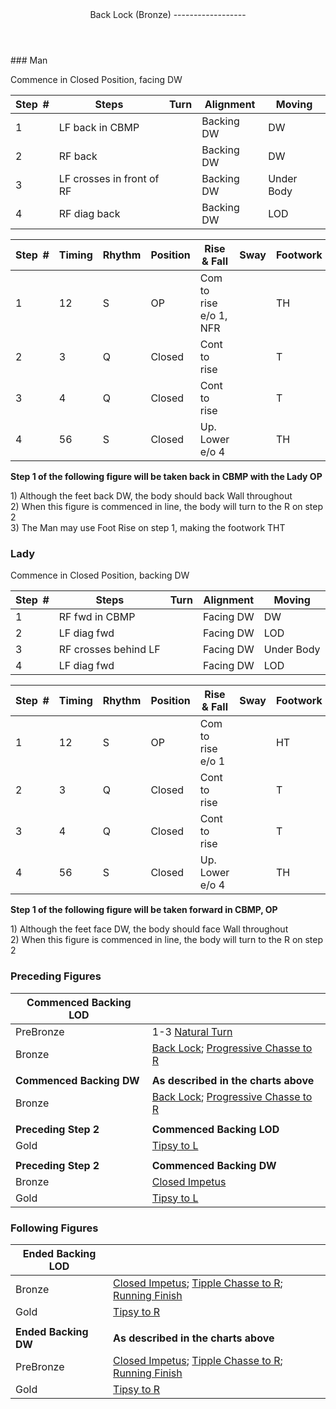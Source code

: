 <header>Back Lock (Bronze)
------------------

 </header>### Man

Commence in Closed Position, facing DW

 | **Step<span style="color:white">\_</span>\#** | **Steps** | **Turn** | **Alignment** | **Moving** |
|---|---|---|---|---|
| 1 | LF back in CBMP |  | Backing DW | DW |
| 2 | RF back |  | Backing DW | DW |
| 3 | LF crosses in front of RF |  | Backing DW | Under Body |
| 4 | RF diag back |  | Backing DW | LOD |

 | **Step<span style="color:white">\_</span>\#** | **Timing** | **Rhythm** | **Position** | **Rise &amp; Fall** | **Sway** | **Footwork** |
|---|---|---|---|---|---|---|
| 1 | 12 | S | OP | Com to rise e/o 1, NFR |  | TH |
| 2 | 3 | Q | Closed | Cont to rise |  | T |
| 3 | 4 | Q | Closed | Cont to rise |  | T |
| 4 | 56 | S | Closed | Up. Lower e/o 4 |  | TH |

**Step 1 of the following figure will be taken back in CBMP with the Lady OP**

1\) Although the feet back DW, the body should back Wall throughout  
 2) When this figure is commenced in line, the body will turn to the R on step 2  
 3) The Man may use Foot Rise on step 1, making the footwork THT

### Lady

Commence in Closed Position, backing DW

 | **Step<span style="color:white">\_</span>\#** | **Steps** | **Turn** | **Alignment** | **Moving** |
|---|---|---|---|---|
| 1 | RF fwd in CBMP |  | Facing DW | DW |
| 2 | LF diag fwd |  | Facing DW | LOD |
| 3 | RF crosses behind LF |  | Facing DW | Under Body |
| 4 | LF diag fwd |  | Facing DW | LOD |

 | **Step<span style="color:white">\_</span>\#** | **Timing** | **Rhythm** | **Position** | **Rise &amp; Fall** | **Sway** | **Footwork** |
|---|---|---|---|---|---|---|
| 1 | 12 | S | OP | Com to rise e/o 1 |  | HT |
| 2 | 3 | Q | Closed | Cont to rise |  | T |
| 3 | 4 | Q | Closed | Cont to rise |  | T |
| 4 | 56 | S | Closed | Up. Lower e/o 4 |  | TH |

**Step 1 of the following figure will be taken forward in CBMP, OP**

1\) Although the feet face DW, the body should face Wall throughout  
 2) When this figure is commenced in line, the body will turn to the R on step 2

### Preceding Figures

 | **Commenced Backing LOD** |  |
|---|---|
| PreBronze | 1-3 [Natural Turn](natural_turn.md) |
| Bronze | [Back Lock](back_lock.md); [Progressive Chasse to R](chasse_right.md) |
|  |  |
| **Commenced Backing DW** | **As described in the charts above** |
| Bronze | [Back Lock](back_lock.md); [Progressive Chasse to R](chasse_right.md) |
|  |  |
| **Preceding Step 2** | **Commenced Backing LOD** |
| Gold | [Tipsy to L](tipsy_to_L.md) |
|  |  |
| **Preceding Step 2** | **Commenced Backing DW** |
| Bronze | [Closed Impetus](closed_impetus.md) |
| Gold | [Tipsy to L](tipsy_to_L.md) |

### Following Figures

 | **Ended Backing LOD** |  |
|---|---|
| Bronze | [Closed Impetus](closed_impetus.md); [Tipple Chasse to R](tipple.md); [Running Finish](running_finish.md) |
| Gold | [Tipsy to R](tipsy_to_R.md) |
|  |  |
| **Ended Backing DW** | **As described in the charts above** |
| PreBronze | [Closed Impetus](closed_impetus.md); [Tipple Chasse to R](tipple.md); [Running Finish](running_finish.md) |
| Gold | [Tipsy to R](tipsy_to_R.md) |